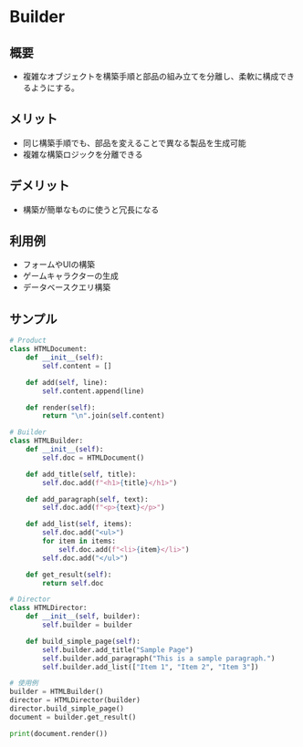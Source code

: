 # Builder

## 概要
* 複雑なオブジェクトを構築手順と部品の組み立てを分離し、柔軟に構成できるようにする。

## メリット
- 同じ構築手順でも、部品を変えることで異なる製品を生成可能
- 複雑な構築ロジックを分離できる

## デメリット
- 構築が簡単なものに使うと冗長になる

## 利用例
- フォームやUIの構築
- ゲームキャラクターの生成
- データベースクエリ構築

## サンプル
```python
# Product
class HTMLDocument:
    def __init__(self):
        self.content = []

    def add(self, line):
        self.content.append(line)

    def render(self):
        return "\n".join(self.content)

# Builder
class HTMLBuilder:
    def __init__(self):
        self.doc = HTMLDocument()

    def add_title(self, title):
        self.doc.add(f"<h1>{title}</h1>")

    def add_paragraph(self, text):
        self.doc.add(f"<p>{text}</p>")

    def add_list(self, items):
        self.doc.add("<ul>")
        for item in items:
            self.doc.add(f"<li>{item}</li>")
        self.doc.add("</ul>")

    def get_result(self):
        return self.doc

# Director
class HTMLDirector:
    def __init__(self, builder):
        self.builder = builder

    def build_simple_page(self):
        self.builder.add_title("Sample Page")
        self.builder.add_paragraph("This is a sample paragraph.")
        self.builder.add_list(["Item 1", "Item 2", "Item 3"])

# 使用例
builder = HTMLBuilder()
director = HTMLDirector(builder)
director.build_simple_page()
document = builder.get_result()

print(document.render())
```
